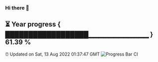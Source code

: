 ### Hi there 👋
⏳ Year progress { ██████████████████▁▁▁▁▁▁▁▁▁▁▁▁ } 61.39 %
---
⏰ Updated on Sat, 13 Aug 2022 01:37:47 GMT
![Progress Bar CI](https://github.com/liununu/liununu/workflows/Progress%20Bar%20CI/badge.svg)
